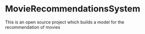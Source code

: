 # MovieRecommendationsSystem
This is an open source project which builds a model for the recommendation of movies
